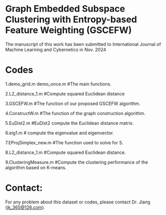 # Graph Embedded Subspace Clustering with Entropy-based Feature Weighting (GSCEFW)

The manuscript of this work has been submitted to International Journal of Machine Learning and Cybernetics in Nov. 2024


# Codes  

1.demo_grid.m demo_once.m #The main functions.

2.L2_distance_1.m  #Compute squared Euclidean distance

3.GSCEFW.m #The function of our proposed GSCEFW algorithm.

4.ConstructW.m  #The function of the graph construction algorithm.

5.EuDist2.m #EuDist2 compute the Euclidean distance matrix.

6.eig1.m # compute the eigenvalue and eigenvector.

7.EProjSimplex_new.m #The function used to solve for S.

8.L2_distance_1.m #Compute squared Euclidean distance.

9.ClusteringMeasure.m #Compute the clustering performance of the algorithm based on K-means.


# Contact: 
For any problem about this dataset or codes, please contact Dr. Jiang (jk_365@126.com).
